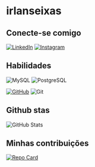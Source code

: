 # irlanseixas

## Conecte-se comigo
[![LinkedIn](https://img.shields.io/badge/LinkedIn-0077B5?style=for-the-badge&logo=linkedin&logoColor=white)](https://www.linkedin.com/in/irlan-seixas-6b9a7b222/)
[![Instagram](https://img.shields.io/badge/-Instagram-%23E4405F?style=for-the-badge&logo=instagram&logoColor=white)](https://www.instagram.com/irlanseixas/)
## Habilidades
![MySQL](https://img.shields.io/badge/MySQL-00000F?style=for-the-badge&logo=mysql&logoColor=white)
![PostgreSQL](https://img.shields.io/badge/PostgreSQL-000?style=for-the-badge&logo=postgresql)

[![GitHub](https://img.shields.io/badge/GitHub-100000?style=for-the-badge&logo=github&logoColor=white)](https://github.com/irlanseixas)
![Git](https://img.shields.io/badge/GIT-E44C30?style=for-the-badge&logo=git&logoColor=white)
## Github stas
![GitHub Stats](https://github-readme-stats.vercel.app/api?username=SEUUSERNAME&theme=transparent&bg_color=000&border_color=30A3DC&show_icons=true&icon_color=30A3DC&title_color=E94D5F&text_color=FFF)

## Minhas contribuições
[![Repo Card](https://github-readme-stats.vercel.app/api/pin/?username=irlanseixas&repo=dio-lab-open-source&bg_color=000&border_color=30A3DC&show_icons=true&icon_color=30A3DC&title_color=E94D5F&text_color=FFF)](https://github.com/irlanseixas/dio-lab-open-source)
